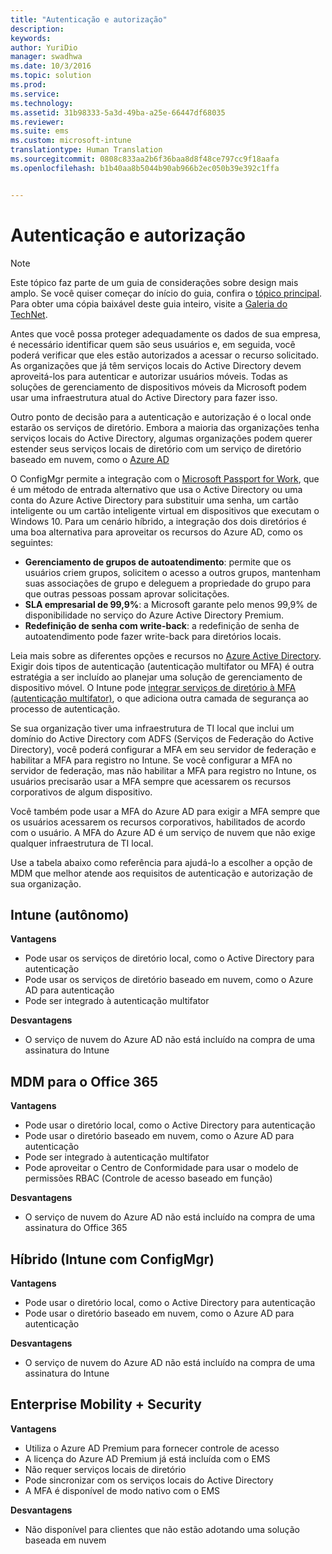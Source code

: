 ```yaml
---
title: "Autenticação e autorização"
description: 
keywords: 
author: YuriDio
manager: swadhwa
ms.date: 10/3/2016
ms.topic: solution
ms.prod: 
ms.service: 
ms.technology: 
ms.assetid: 31b98333-5a3d-49ba-a25e-66447df68035
ms.reviewer: 
ms.suite: ems
ms.custom: microsoft-intune
translationtype: Human Translation
ms.sourcegitcommit: 0808c833aa2b6f36baa8d8f48ce797cc9f18aafa
ms.openlocfilehash: b1b40aa8b5044b90ab966b2ec050b39e392c1ffa


---
```


# Autenticação e autorização

>[!NOTE]
>Este tópico faz parte de um guia de considerações sobre design mais amplo. Se você quiser começar do início do guia, confira o [tópico principal](mdm-design-considerations-guide.md). Para obter uma cópia baixável deste guia inteiro, visite a [Galeria do TechNet](https://gallery.technet.microsoft.com/Mobile-Device-Management-7d401582).

Antes que você possa proteger adequadamente os dados de sua empresa, é necessário identificar quem são seus usuários e, em seguida, você poderá verificar que eles estão autorizados a acessar o recurso solicitado. As organizações que já têm serviços locais do Active Directory devem aproveitá-los para autenticar e autorizar usuários móveis. Todas as soluções de gerenciamento de dispositivos móveis da Microsoft podem usar uma infraestrutura atual do Active Directory para fazer isso. 

Outro ponto de decisão para a autenticação e autorização é o local onde estarão os serviços de diretório. Embora a maioria das organizações tenha serviços locais do Active Directory, algumas organizações podem querer estender seus serviços locais de diretório com um serviço de diretório baseado em nuvem, como o [Azure AD](http://azure.microsoft.com/documentation/articles/active-directory-whatis/) 

O ConfigMgr permite a integração com o [Microsoft Passport for Work](https://technet.microsoft.com/library/mt488797.aspx), que é um método de entrada alternativo que usa o Active Directory ou uma conta do Azure Active Directory para substituir uma senha, um cartão inteligente ou um cartão inteligente virtual em dispositivos que executam o Windows 10. Para um cenário híbrido, a integração dos dois diretórios é uma boa alternativa para aproveitar os recursos do Azure AD, como os seguintes:

- **Gerenciamento de grupos de autoatendimento**: permite que os usuários criem grupos, solicitem o acesso a outros grupos, mantenham suas associações de grupo e deleguem a propriedade do grupo para que outras pessoas possam aprovar solicitações.
- **SLA empresarial de 99,9%**:  a Microsoft garante pelo menos 99,9% de disponibilidade no serviço do Azure Active Directory Premium.
- **Redefinição de senha com write-back**: a redefinição de senha de autoatendimento pode fazer write-back para diretórios locais.

Leia mais sobre as diferentes opções e recursos no [Azure Active Directory](https://msdn.microsoft.com/library/azure/dn532272.aspx).
Exigir dois tipos de autenticação (autenticação multifator ou MFA) é outra estratégia a ser incluído ao planejar uma solução de gerenciamento de dispositivo móvel. O Intune pode [integrar serviços de diretório à MFA (autenticação multifator)](https://technet.microsoft.com/library/dn889751.aspx), o que adiciona outra camada de segurança ao processo de autenticação. 

Se sua organização tiver uma infraestrutura de TI local que inclui um domínio do Active Directory com ADFS (Serviços de Federação do Active Directory), você poderá configurar a MFA em seu servidor de federação e habilitar a MFA para registro no Intune. Se você configurar a MFA no servidor de federação, mas não habilitar a MFA para registro no Intune, os usuários precisarão usar a MFA sempre que acessarem os recursos corporativos de algum dispositivo. 

Você também pode usar a MFA do Azure AD para exigir a MFA sempre que os usuários acessarem os recursos corporativos, habilitados de acordo com o usuário. A MFA do Azure AD é um serviço de nuvem que não exige qualquer infraestrutura de TI local.

Use a tabela abaixo como referência para ajudá-lo a escolher a opção de MDM que melhor atende aos requisitos de autenticação e autorização de sua organização.

## Intune (autônomo)

**Vantagens**

- Pode usar os serviços de diretório local, como o Active Directory para autenticação
- Pode usar os serviços de diretório baseado em nuvem, como o Azure AD para autenticação
- Pode ser integrado à autenticação multifator

**Desvantagens**

- O serviço de nuvem do Azure AD não está incluído na compra de uma assinatura do Intune

## MDM para o Office 365

**Vantagens**

- Pode usar o diretório local, como o Active Directory para autenticação
- Pode usar o diretório baseado em nuvem, como o Azure AD para autenticação
- Pode ser integrado à autenticação multifator
- Pode aproveitar o Centro de Conformidade para usar o modelo de permissões RBAC (Controle de acesso baseado em função)

**Desvantagens**

- O serviço de nuvem do Azure AD não está incluído na compra de uma assinatura do Office 365

## Híbrido (Intune com ConfigMgr)

**Vantagens**

- Pode usar o diretório local, como o Active Directory para autenticação
- Pode usar o diretório baseado em nuvem, como o Azure AD para autenticação

**Desvantagens**

- O serviço de nuvem do Azure AD não está incluído na compra de uma assinatura do Intune

## Enterprise Mobility + Security

**Vantagens**

- Utiliza o Azure AD Premium para fornecer controle de acesso
- A licença do Azure AD Premium já está incluída com o EMS
- Não requer serviços locais de diretório
- Pode sincronizar com os serviços locais do Active Directory
- A MFA é disponível de modo nativo com o EMS

**Desvantagens**

- Não disponível para clientes que não estão adotando uma solução baseada em nuvem




<!--HONumber=Oct16_HO1-->


